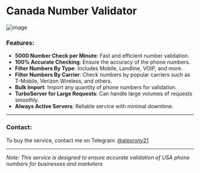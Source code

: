 # Canada Number Validator

![image]()

### Features:
- **5000 Number Check per Minute**: Fast and efficient number validation.
- **100% Accurate Checking**: Ensure the accuracy of the phone numbers.
- **Filter Numbers By Type**: Includes Mobile, Landline, VOIP, and more.
- **Filter Numbers By Carrier**: Check numbers by popular carriers such as T-Mobile, Verizon Wireless, and others.
- **Bulk Import**: Import any quantity of phone numbers for validation.
- **TurboServer for Large Requests**: Can handle large volumes of requests smoothly.
- **Always Active Servers**: Reliable service with minimal downtime.

---

### Contact:
To buy the service, contact me on Telegram: [@alexrony21](https://t.me/alexrony21)

---

*Note: This service is designed to ensure accurate validation of USA phone numbers for businesses and marketers*
